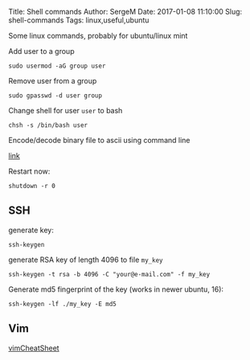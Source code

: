 Title: Shell commands
Author: SergeM
Date: 2017-01-08 11:10:00
Slug: shell-commands
Tags: linux,useful,ubuntu


Some linux commands, probably for ubuntu/linux mint

Add user to a group
```
sudo usermod -aG group user
```


Remove user from a group
```
sudo gpasswd -d user group
```


Change shell for user `user` to bash
```
chsh -s /bin/bash user
```


Encode/decode binary file to ascii using command line 

[link](/encodedecode-binary-file-to-ascii.html)


Restart now:
```
shutdown -r 0
```

## SSH
generate key:
```
ssh-keygen
```

generate RSA key of length 4096 to file `my_key`
```
ssh-keygen -t rsa -b 4096 -C "your@e-mail.com" -f my_key
```

Generate md5 fingerprint of the key (works in newer ubuntu, 16):
```
ssh-keygen -lf ./my_key -E md5
```

## Vim
[vimCheatSheet](https://www.fprintf.net/vimCheatSheet.html)
